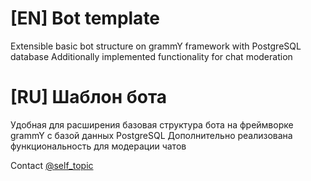 # [EN] Bot template
Extensible basic bot structure on grammY framework with PostgreSQL database
Additionally implemented functionality for chat moderation
# [RU] Шаблон бота
Удобная для расширения базовая структура бота на фреймворке grammY с базой данных PostgreSQL
Дополнительно реализована функциональность для модерации чатов

Contact [@self_topic](t.me/self_topic)
